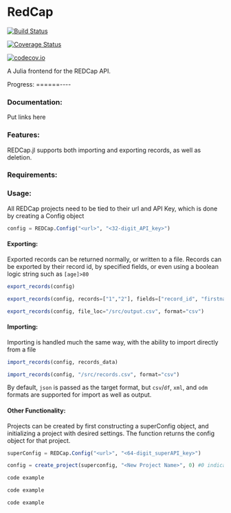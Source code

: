 # RedCap

[![Build Status](https://travis-ci.org/FLCN17/RedCap.jl.svg?branch=master)](https://travis-ci.org/FLCN17/RedCap.jl)

[![Coverage Status](https://coveralls.io/repos/FLCN17/RedCap.jl/badge.svg?branch=master&service=github)](https://coveralls.io/github/FLCN17/RedCap.jl?branch=master)

[![codecov.io](http://codecov.io/github/FLCN17/RedCap.jl/coverage.svg?branch=master)](http://codecov.io/github/FLCN17/RedCap.jl?branch=master)

A Julia frontend for the REDCap API.

Progress:
======----

### Documentation:

Put links here

### Features:

REDCap.jl supports both importing and exporting records, as well as deletion.

### Requirements:


### Usage:

All REDCap projects need to be tied to their url and API Key, which is done by creating a Config object
```julia
config = REDCap.Config("<url>", "<32-digit_API_key>")
```


#### Exporting:
Exported records can be returned normally, or written to a file. Records can be exported by their record id, by specified fields, or even using a boolean logic string such as `[age]>80`
```julia
export_records(config)

export_records(config, records=["1","2"], fields=["record_id", "firstname"], filterLogic="[age]>80")

export_records(config, file_loc="/src/output.csv", format="csv")
```


#### Importing:

Importing is handled much the same way, with the ability to import directly from a file
```julia
import_records(config, records_data)

import_records(config, "/src/records.csv", format="csv")
```
By default, `json` is passed as the target format, but `csv`/`df`, `xml`, and `odm` formats are supported for import as well as output.


#### Other Functionality:

Projects can be created by first constructing a superConfig object, and initializing a project with desired settings. The function returns the config object for that project.
```julia
superConfig = REDCap.Config("<url>", "<64-digit_superAPI_key>")

config = create_project(superconfig, "<New Project Name>", 0) #0 indicates a test project
```


```julia
code example
```

```julia
code example
```

```julia
code example
```